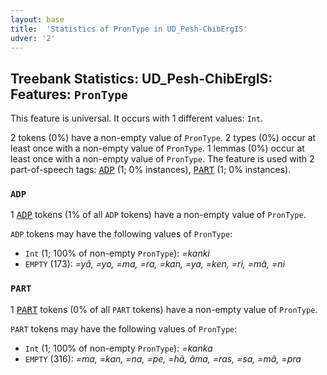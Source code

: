 ```yaml
---
layout: base
title:  'Statistics of PronType in UD_Pesh-ChibErgIS'
udver: '2'
---
```


## Treebank Statistics: UD_Pesh-ChibErgIS: Features: `PronType`

This feature is universal.
It occurs with 1 different values: `Int`.

2 tokens (0%) have a non-empty value of `PronType`.
2 types (0%) occur at least once with a non-empty value of `PronType`.
1 lemmas (0%) occur at least once with a non-empty value of `PronType`.
The feature is used with 2 part-of-speech tags: <tt><a href="pay_chibergis-pos-ADP.html">ADP</a></tt> (1; 0% instances), <tt><a href="pay_chibergis-pos-PART.html">PART</a></tt> (1; 0% instances).

### `ADP`

1 <tt><a href="pay_chibergis-pos-ADP.html">ADP</a></tt> tokens (1% of all `ADP` tokens) have a non-empty value of `PronType`.

`ADP` tokens may have the following values of `PronType`:

* `Int` (1; 100% of non-empty `PronType`): <em>=kanki</em>
* `EMPTY` (173): <em>=yã, =yo, =ma, =ra, =kan, =ya, =ken, =ri, =mã, =ni</em>

### `PART`

1 <tt><a href="pay_chibergis-pos-PART.html">PART</a></tt> tokens (0% of all `PART` tokens) have a non-empty value of `PronType`.

`PART` tokens may have the following values of `PronType`:

* `Int` (1; 100% of non-empty `PronType`): <em>=kanka</em>
* `EMPTY` (316): <em>=ma, =kan, =na, =pe, =hã, ãma, =ras, =sa, =mã, =pra</em>

